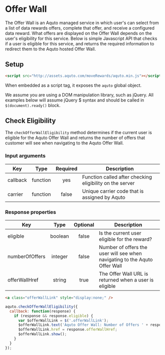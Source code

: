 Offer Wall
===========

The Offer Wall is an Aquto managed service in which user's can select from a list of data rewards offers, complete that offer, and receive a configured data reward. What offers are displayed on the Offer Wall depends on the user's eligibility for this service. Below is simple Javascript API that checks if a user is eligible for this service, and returns the required information to redirect them to the Aquto hosted Offer Wall.

## Setup

```html
<script src="http://assets.aquto.com/moveRewards/aquto.min.js"></script>
```

When embedded as a script tag, it exposes the `aquto` global object.

We assume you are using a DOM manipulation library, such as jQuery. All examples below will assume jQuery $ syntax and should be called in `$(document).ready()` block.

## Check Eligibility

The `checkOfferWallEligibility` method determines if the current user is eligible for the Aquto Offer Wall and returns the number of offers that customer will see when navigating to the Aquto Offer Wall.

### Input arguments
|Key|Type|Required|Description|
|---|:----:|:--------:|-----------|
|callback|function|yes|Function called after checking eligibility on the server|
|carrier|function|false|Unique carrier code that is assigned by Aquto|

### Response properties
|Key|Type|Optional|Description|
|---|:--:|:------:|-----------|
|eligible|boolean|false|Is the current user eligible for the reward?|
|numberOfOffers|integer|false|Number of offers the user will see when navigating to the Aquto Offer Wall|
|offerWallHref|string|true|The Offer Wall URL is returned when a user is eligible|


```html
<a class="offerWallLink" style="display:none;" />
```

```javascript
aquto.checkOfferWallEligibility({
  callback: function(response) {
    if (response && response.eligible) {
      var $offerWallLink = $('.offerWallLink');
      $offerWallLink.text('Aquto Offer Wall: Number of Offers ' + response.numberOfOffers);
      $offerWallLink.href = response.offerWallHref;
      $offerWallLink.show();
    }
  }
});
```
